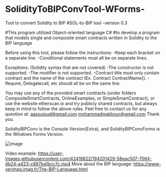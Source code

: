 # SolidityToBIPConvTool-WForms-
Tool to convert Solidity to BIP 
#SOL-to-BIP tool -version 0.3

#This program utilized Object-oriented language C# 
#to develop a program that models single and composite smart contracts written in Solidity to the BIP language


Before using this tool, please follow the instructions:
-Keep each bracket on a separate line.
-Conditional statements must all be on separate lines.


Exceptions: (Solidity syntax that are not covered)
-The constructor is not supported.
-The modifier is not supported.
-Contract title must only contain contract and the name of the contract (Ex. Contract ContractName{).
-Require, Delegatecall, etc should all be on the same line.


You may use any of the provided smart contracts (under folders CompositeSmartContracts, OnlineExamples, or SimpleSmartContract), or use the website etherscan.io and try publicly shared contracts, but always keep in mind to follow the above rules. 
Feel free to contact us for any question at:
aasoujoud@gmail.com
mohammadmakhour@gmail.com
Thank you.

SolidityBIPConv is the Console Version(Extra), and SolidityBIPConvForms is the Windows Forms Version. 

![image](https://user-images.githubusercontent.com/42418822/190000385-bf6084e3-5fd2-46e0-adc0-2084bfa38f36.png)


Video example:
https://user-images.githubusercontent.com/42418822/194201429-58eac507-7064-4b24-a423-c887ba1bcc7c.mp4
More about the BIP language: 
https://www-verimag.imag.fr/The-BIP-Language.html

